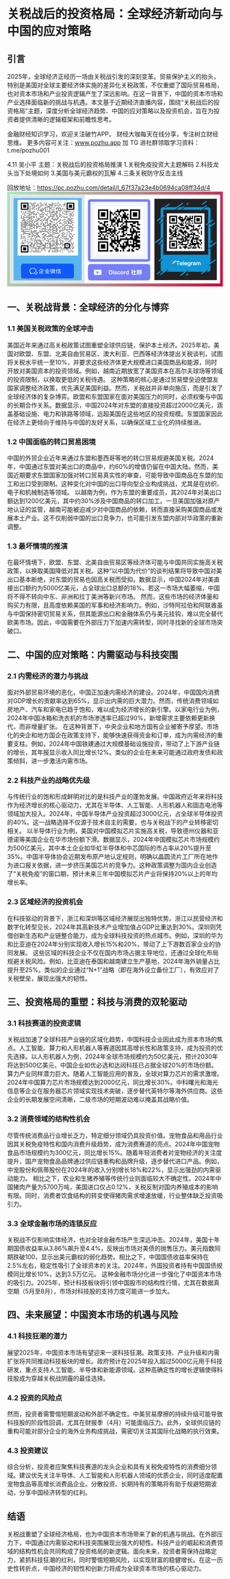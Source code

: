 # 关税战后的投资格局：全球经济新动向与中国的应对策略
## 引言
2025年，全球经济正经历一场由关税战引发的深刻变革。贸易保护主义的抬头，特别是美国对全球主要经济体实施的差异化关税政策，不仅重塑了国际贸易格局，也对资本市场和产业投资逻辑产生了深远影响。在这一背景下，中国的资本市场和产业选择面临新的挑战与机遇。本文基于近期经济直播内容，围绕“关税战后的投资格局”主题，深度分析全球经济趋势、中国的应对策略以及投资机会，旨在为投资者提供清晰的逻辑框架和前瞻性思考。

金融财经知识学习，欢迎关注破竹APP。
财经大咖每天在线分享，专注树立财经思维。
更多内容可关注：www.pozhu.app
加 TG 进社群领取学习资料：t.me/pozhu001


4.11 吴小平
主题：关税战后的投资格局推演
1.关税免疫投资大主题解码
2.科技龙头当下处境如何
3.美国与美元霸权的瓦解
4.三条关税防守反击主线

回放地址：https://pc.pozhu.com/detail/l_67f37a23e4b0694ca08ff34d/4
![联系我们](https://raw.githubusercontent.com/zhouzhoutu/PozhuFinance/refs/heads/main/Other/QRcode.png)

## 一、关税战背景：全球经济的分化与博弈
### 1.1 美国关税政策的全球冲击
美国近年来通过高关税政策试图重塑全球供应链，保护本土经济。2025年初，美国对欧盟、东盟、北美自由贸易区、澳大利亚、巴西等经济体提出关税谈判，试图将关税水平统一至10%，并要求这些经济体更大规模进口美国商品和能源，同时开放对美国资本的投资领域。例如，越南近期放宽了美国资本在高尔夫球场等领域的投资限制，以换取更低的关税待遇。
这种策略的核心是通过贸易壁垒迫使盟友国家调整经济政策，优先满足美国利益。然而，关税战并非单向施压，而是引发了全球经济体的复杂博弈。欧盟和东盟国家在面对美国压力的同时，必须权衡与中国的长期合作关系。数据显示，中国2024年对东盟的直接投资超过2000亿美元，涵盖基础设施、电力和铁路等领域，远超美国在这些地区的投资规模。东盟国家因此在经济上更倾向于维持与中国的友好关系，以确保区域工业化的持续推进。
### 1.2 中国面临的转口贸易困境
中国的外贸企业近年来通过东盟和墨西哥等地的转口贸易规避美国关税。2024年，中国通过东盟对美出口的商品中，约60%的增值仍留在中国大陆。然而，美国近期要求东盟国家加强对转口贸易真实性的审查，可能导致中国商品在东盟的加工和出口受到限制。这种变化对中国的出口导向型企业构成挑战，尤其是在纺织、电子和机械制造等领域。
以越南为例，作为东盟的重要成员，其2024年对美出口额达到1200亿美元，其中约30%涉及中国商品的转口加工。一旦美国加强对原产地认证的监管，越南可能被迫减少对中国商品的依赖，转而直接采购美国商品或发展本土产业。这不仅削弱中国的出口竞争力，也可能引发东盟内部对华政策的重新调整。
### 1.3 最坏情境的推演
在最坏情境下，欧盟、东盟、北美自由贸易区等经济体可能与中国共同实施高关税政策，以换取美国降低对其关税。这种“以中国为代价”的谈判结果将导致中国对美出口基本断绝，对东盟的贸易也因高关税而受抑。数据显示，中国2024年对美直接出口额约为5000亿美元，占全球出口总额的18%。若这一市场大幅萎缩，中国将不得不转向中东、非洲和拉丁美洲等新兴市场。
然而，这些市场的经济体量和购买力有限，且高度依赖美国的军事和经济影响力。例如，沙特阿拉伯和阿联酋虽与中国保持密切贸易关系，但其能源出口和金融体系仍与美元挂钩，难以完全替代欧美市场。因此，中国需要在外部压力下加速内需转型，同时寻找新的全球市场突破口。

## 二、中国的应对策略：内需驱动与科技突围
### 2.1 内需经济的潜力与挑战
面对外部贸易环境的恶化，中国正加速内需经济的建设。2024年，中国国内消费对GDP增长的贡献率达到65%，显示出内需的巨大潜力。然而，传统消费领域如房地产、汽车和家电已趋于饱和，难以成为经济增长的新引擎。以家电行业为例，2024年中国冰箱和洗衣机的市场渗透率已超过90%，新增需求主要依赖更新换代，而非增量扩张。
在这种背景下，中央企业和地方国有企业被寄予厚望。市场化的央企和地方国企在政策支持下，能够快速获得资金和订单，成为内需经济的重要支柱。例如，2024年中国铁建通过大规模基础设施投资，带动了上下游产业链的增长，其年报显示收入同比增长12%。类似的企业在未来可能通过政府发债和政策倾斜，进一步激活内需市场。
### 2.2 科技产业的战略优先级
与传统行业的饱和形成鲜明对比的是科技产业的蓬勃发展。中国政府近年来将科技作为经济增长的核心驱动力，尤其在半导体、人工智能、人形机器人和固态电池等领域加大投入。2024年，中国半导体产业投资超过3000亿元，占全球半导体投资的40%。这一战略选择不仅源于技术自主的需要，也与关税战下的产业转移密切相关。
以半导体行业为例，美国对中国模拟芯片实施高关税，导致德州仪器和亚德诺等美国企业在华市场份额下滑。数据显示，2024年中国模拟芯片市场规模约为500亿美元，其中本土企业如华虹半导体和中芯国际的市占率从20%提升至35%。中国半导体协会近期发布原产地认定规则，明确以晶圆流片工厂所在地作为进口报关依据，进一步挤压美国芯片的竞争力。这种政策调整为国内企业创造了“关税免疫”的窗口期，预计未来三年中国模拟芯片产业将保持20%以上的年均增长率。
### 2.3 区域经济的投资机会
在科技驱动的背景下，浙江和深圳等区域经济展现出独特优势。浙江以民营经济和数字化转型见长，2024年其高新技术产业增加值占GDP比重达到30%。深圳则凭借创新生态和产业链整合能力，成为全球科技投资的热点城市。例如，深圳的华为和比亚迪在2024年分别实现收入增长15%和20%，带动了上下游数百家企业的协同发展。
这些区域的科技企业不仅在国内市场占据主导地位，还通过全球化布局规避关税风险。例如，比亚迪在泰国和越南建立生产基地，2024年海外销量占比提升至25%。类似的企业通过“N+1”战略（即在海外设立备份工厂），有效应对了关税壁垒，展现出强大的韧性。

## 三、投资格局的重塑：科技与消费的双轮驱动
### 3.1 科技赛道的投资逻辑
关税战加速了全球科技产业链的区域化趋势，中国科技企业因此成为资本市场的焦点。人工智能、算力和人形机器人等赛道因其高增长性和政策支持，成为投资的优先选择。以人形机器人为例，2024年全球市场规模约为50亿美元，预计2030年将达到500亿美元，中国企业如优必选和达闼科技已占据全球20%的市场份额。
算力产业同样潜力巨大。随着人工智能应用的普及，全球对算力芯片的需求激增。2024年中国算力芯片市场规模达到2000亿元，同比增长30%。中科曙光和海光信息等企业在服务器芯片领域实现技术突破，逐步替代英特尔等海外供应商。这些企业的长期发展空间清晰，二级市场的短期波动难以掩盖其战略价值。
### 3.2 消费领域的结构性机会
尽管传统消费品行业增长乏力，特定细分领域仍具投资价值。宠物食品和用品行业因其关税免疫特性和国内消费升级趋势，成为消费赛道的亮点。2024年中国宠物食品市场规模约为300亿元，同比增长15%。随着年轻消费者对宠物经济的关注度提升，国产宠物食品品牌通过供应链重构和品牌升级，逐步替代进口产品。例如，中宠股份和佩蒂股份在2024年的收入分别增长18%和22%，显示出强劲的内需驱动能力。
相比之下，农业和生猪养殖等传统行业则面临较大不确定性。2024年中国猪肉产量为5700万吨，美国进口仅占0.12%，关税反制对国内养殖成本的影响有限。同时，消费者饮食结构的转变使得猪肉需求增速放缓，行业整体缺乏投资吸引力。
### 3.3 全球金融市场的连锁反应
关税战不仅影响实体经济，也对全球金融市场产生深远冲击。2024年，美国十年期国债收益率从3.86%飙升至4.4%，反映出市场对美债的抛售压力。美元指数同期跌破100，显示出美元霸权的弱化趋势。相比之下，中国国债收益率保持在2.5%左右，稳定性吸引了全球资本的关注。2024年，外国投资者持有中国国债规模同比增长10%，达到3.5万亿元。
这种金融市场分化进一步强化了中国资本市场的吸引力。2025年，预计科技板块将引领中国股市的结构性行情，尤其在数据真空期（5月至8月），市场对科技股的支持力度可能进一步加大。

## 四、未来展望：中国资本市场的机遇与风险
### 4.1 科技狂潮的潜力
展望2025年，中国资本市场有望迎来一波科技狂潮。政策支持、产业升级和内需扩张将共同推动科技板块的增长。政府预计在2025年投入超过5000亿元用于科技研发，重点支持人工智能、半导体和新能源领域。这种高确定性的增长逻辑使得科技股成为穿越关税战阴霾的最佳选择。
### 4.2 投资的风险点
然而，投资者需警惕短期波动和外部不确定性。中美贸易摩擦的持续升级可能导致科技股的阶段性回调，尤其在财报季（4月）可能面临压力。此外，全球供应链的重构可能对部分企业的海外业务构成挑战，需密切关注其国际化战略的执行效果。
### 4.3 投资建议
综合分析，投资者应聚焦科技赛道的龙头企业和具有关税免疫特性的消费细分领域。建议优先关注半导体、人工智能和人形机器人领域的优质企业，同时适度配置宠物食品等高增长消费品企业。分散投资、长期持有的策略将有助于规避短期波动，分享中国经济转型的红利。

## 结语
关税战重塑了全球经济格局，也为中国资本市场带来了新的机遇与挑战。在外部压力下，中国通过内需驱动和科技突围展现出强大的韧性。科技产业的崛起和消费领域的结构性机会共同构成了投资格局的新逻辑。面向未来，投资者需保持战略定力，紧抓科技狂潮的红利，同时警惕短期风险，以实现财富的稳健增长。在这一历史性转折点，中国经济的韧性和创新力将成为全球资本市场的核心驱动力。